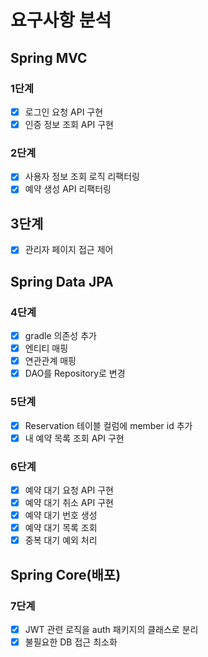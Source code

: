 # 요구사항 분석
## Spring MVC
### 1단계
- [x] 로그인 요청 API 구현
- [x] 인증 정보 조회 API 구현

### 2단계
- [x] 사용자 정보 조회 로직 리팩터링
- [x] 예약 생성 API 리팩터링

## 3단계
- [x] 관리자 페이지 접근 제어

## Spring Data JPA
### 4단계
- [x] gradle 의존성 추가
- [x] 엔티티 매핑
- [x] 연관관계 매핑
- [x] DAO를 Repository로 변경

### 5단계
- [x] Reservation 테이블 컬럼에 member id 추가
- [x] 내 예약 목록 조회 API 구현

### 6단계
- [x] 예약 대기 요청 API 구현
- [x] 예약 대기 취소 API 구현
- [x] 예약 대기 번호 생성
- [x] 예약 대기 목록 조회 
- [x] 중복 대기 예외 처리

## Spring Core(배포)
### 7단계
- [x] JWT 관련 로직을 auth 패키지의 클래스로 분리
- [x] 불필요한 DB 접근 최소화
